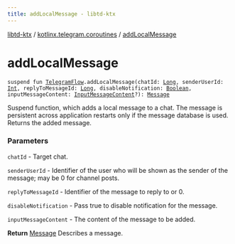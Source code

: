 ```yaml
---
title: addLocalMessage - libtd-ktx
---
```


[libtd-ktx](../index.html) / [kotlinx.telegram.coroutines](index.html) / [addLocalMessage](./add-local-message.html)

# addLocalMessage

`suspend fun `[`TelegramFlow`](../kotlinx.telegram.core/-telegram-flow/index.html)`.addLocalMessage(chatId: `[`Long`](https://kotlinlang.org/api/latest/jvm/stdlib/kotlin/-long/index.html)`, senderUserId: `[`Int`](https://kotlinlang.org/api/latest/jvm/stdlib/kotlin/-int/index.html)`, replyToMessageId: `[`Long`](https://kotlinlang.org/api/latest/jvm/stdlib/kotlin/-long/index.html)`, disableNotification: `[`Boolean`](https://kotlinlang.org/api/latest/jvm/stdlib/kotlin/-boolean/index.html)`, inputMessageContent: `[`InputMessageContent`](https://tdlibx.github.io/td/docs/org/drinkless/td/libcore/telegram/TdApi.InputMessageContent.html)`?): `[`Message`](https://tdlibx.github.io/td/docs/org/drinkless/td/libcore/telegram/TdApi.Message.html)

Suspend function, which adds a local message to a chat. The message is persistent across
application restarts only if the message database is used. Returns the added message.

### Parameters

`chatId` - Target chat.

`senderUserId` - Identifier of the user who will be shown as the sender of the message; may be
0 for channel posts.

`replyToMessageId` - Identifier of the message to reply to or 0.

`disableNotification` - Pass true to disable notification for the message.

`inputMessageContent` - The content of the message to be added.

**Return**
[Message](https://tdlibx.github.io/td/docs/org/drinkless/td/libcore/telegram/TdApi.Message.html) Describes a message.

